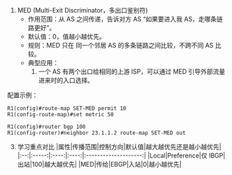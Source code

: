 1. MED (Multi-Exit Discriminator，多出口鉴别符)
    - 作用范围：从 AS 之间传递，告诉对方 AS “如果要进入我 AS，走哪条链路更好”。
    - 默认值：0，值越小越优先。
    - 规则：MED 只在 同一个邻居 AS 的多条链路之间比较，不跨不同 AS 比较。
    - 典型应用：
        1) 一个 AS 有两个出口给相同的上游 ISP，可以通过 MED 引导外部流量进来时的入口选择。

配置示例：

```
R1(config)#route-map SET-MED permit 10
R1(config-route-map)#set metric 50

R1(config)#router bgp 100
R1(config-router)#neighbor 23.1.1.2 route-map SET-MED out
```

3. 学习重点对比
|属性|传播范围|控制方向|默认值|越大越优先还是越小越优先|
|:--:|:-----:|:----:|:----:|:--------------------:|
|Local|Preference|仅 IBGP|出站|100|越大越优先|
|MED|传给|EBGP|入站|0|越小越优先|